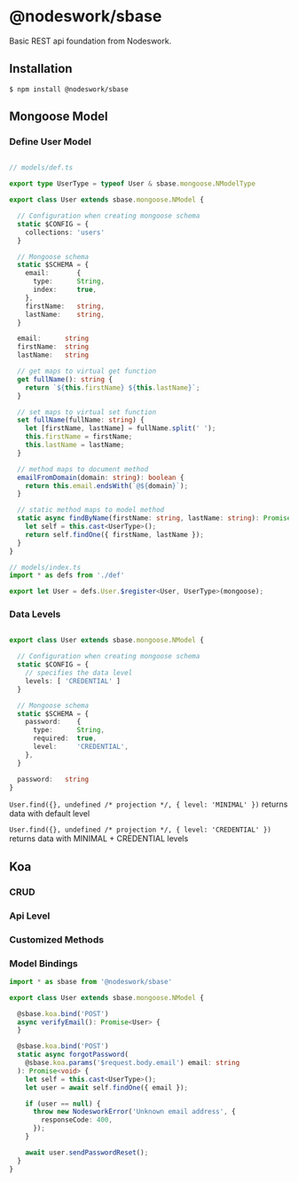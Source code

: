 # @nodeswork/sbase
Basic REST api foundation from Nodeswork.


## Installation

```
$ npm install @nodeswork/sbase
```



## Mongoose Model

### Define User Model

```Typescript

// models/def.ts

export type UserType = typeof User & sbase.mongoose.NModelType

export class User extends sbase.mongoose.NModel {

  // Configuration when creating mongoose schema
  static $CONFIG = {
    collections: 'users'
  }

  // Mongoose schema
  static $SCHEMA = {
    email:       {
      type:      String,
      index:     true,
    },
    firstName:   string,
    lastName:    string,
  }

  email:      string
  firstName:  string
  lastName:   string

  // get maps to virtual get function
  get fullName(): string {
    return `${this.firstName} ${this.lastName}`;
  }

  // set maps to virtual set function
  set fullName(fullName: string) {
    let [firstName, lastName] = fullName.split(' ');
    this.firstName = firstName;
    this.lastName = lastName;
  }

  // method maps to document method
  emailFromDomain(domain: string): boolean {
    return this.email.endsWith(`@${domain}`);
  }

  // static method maps to model method
  static async findByName(firstName: string, lastName: string): Promise<User> {
    let self = this.cast<UserType>();
    return self.findOne({ firstName, lastName });
  }
}

// models/index.ts
import * as defs from './def'

export let User = defs.User.$register<User, UserType>(mongoose);

```

### Data Levels

```Typescript

export class User extends sbase.mongoose.NModel {

  // Configuration when creating mongoose schema
  static $CONFIG = {
    // specifies the data level
    levels: [ 'CREDENTIAL' ]
  }

  // Mongoose schema
  static $SCHEMA = {
    password:    {
      type:      String,
      required:  true,
      level:     'CREDENTIAL',
    },
  }

  password:   string
}


```

`User.find({}, undefined /* projection */, { level: 'MINIMAL' })` returns data with default level

`User.find({}, undefined /* projection */, { level: 'CREDENTIAL' })` returns data with MINIMAL + CREDENTIAL levels

## Koa

### CRUD

### Api Level

### Customized Methods

### Model Bindings

```Typescript
import * as sbase from '@nodeswork/sbase'

export class User extends sbase.mongoose.NModel {

  @sbase.koa.bind('POST')
  async verifyEmail(): Promise<User> {
  }

  @sbase.koa.bind('POST')
  static async forgotPassword(
    @sbase.koa.params('$request.body.email') email: string
  ): Promise<void> {
    let self = this.cast<UserType>();
    let user = await self.findOne({ email });

    if (user == null) {
      throw new NodesworkError('Unknown email address', {
        responseCode: 400,
      });
    }

    await user.sendPasswordReset();
  }
}

```
